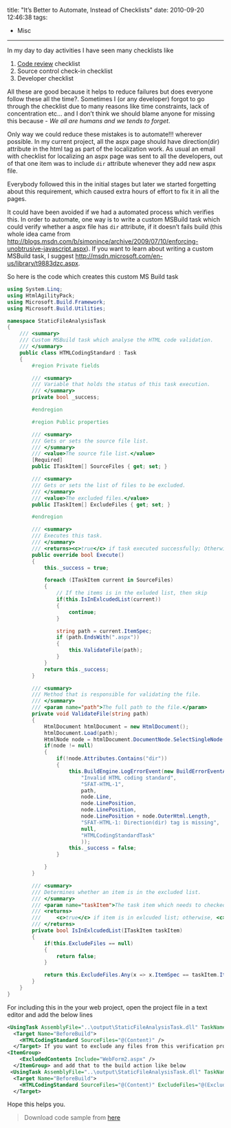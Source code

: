 title: "It’s Better to Automate, Instead of Checklists"
date: 2010-09-20 12:46:38
tags:
- Misc
---

In my day to day activities I have seen many checklists like

1. [Code review](http://en.wikipedia.org/wiki/Code_review) checklist
2. Source control check-in checklist
2. Developer checklist

All these are good because it helps to reduce failures but does everyone follow these all the time?. Sometimes I (or any developer) forgot to go through the checklist due to many reasons like time constraints, lack of concentration etc… and I don’t think we should blame anyone for missing this because - *We all are humans and we tends to forget*.

Only way we could reduce these mistakes is to automate!!! wherever possible. In my current project, all the aspx page should have direction(dir) attribute in the html tag as part of the localization work. As usual an email with  checklist for localizing an aspx page was sent to all the developers, out of that one item was to include `dir` attribute whenever they add new aspx file.

Everybody followed this in the initial stages but later we started forgetting about this requirement, which caused extra hours of effort to fix it in all the pages.

It could have been avoided if we had a automated process which verifies this. In order to automate, one way is to write a custom MSBuild task which could verify whether a aspx file has `dir` attribute, if it doesn’t fails build (this whole idea came from http://blogs.msdn.com/b/simonince/archive/2009/07/10/enforcing-unobtrusive-javascript.aspx). If you want to learn about writing a custom MSBuild task, I suggest http://msdn.microsoft.com/en-us/library/t9883dzc.aspx.

So here is the  code which creates this custom MS Build task

```cs
using System.Linq;
using HtmlAgilityPack;
using Microsoft.Build.Framework;
using Microsoft.Build.Utilities;

namespace StaticFileAnalysisTask
{
    /// <summary>
    /// Custom MSBuild task which analyse the HTML code validation.
    /// </summary>
    public class HTMLCodingStandard : Task
    {
        #region Private fields

        /// <summary>
        /// Variable that holds the status of this task execution.
        /// </summary>
        private bool _success;

        #endregion

        #region Public properties

        /// <summary>
        /// Gets or sets the source file list.
        /// </summary>
        /// <value>The source file list.</value>
        [Required]
        public ITaskItem[] SourceFiles { get; set; }

        /// <summary>
        /// Gets or sets the list of files to be excluded.
        /// </summary>
        /// <value>The excluded files.</value>
        public ITaskItem[] ExcludeFiles { get; set; }

        #endregion

        /// <summary>
        /// Executes this task.
        /// </summary>
        /// <returns><c>true</c> if task executed successfully; Otherwise, <c>false</c>.</returns>
        public override bool Execute()
        {
            this._success = true;

            foreach (ITaskItem current in SourceFiles)
            {
                // If the items is in the exluded list, then skip
                if(this.IsInExlcudedList(current))
                {
                    continue;
                }

                string path = current.ItemSpec;
                if (path.EndsWith(".aspx"))
                {
                    this.ValidateFile(path);
                }
            }
            return this._success;
        }

        /// <summary>
        /// Method that is responsible for validating the file.
        /// </summary>
        /// <param name="path">The full path to the file.</param>
        private void ValidateFile(string path)
        {
            HtmlDocument htmlDocument = new HtmlDocument();
            htmlDocument.Load(path);
            HtmlNode node = htmlDocument.DocumentNode.SelectSingleNode("//html");
            if(node != null)
            {
                if(!node.Attributes.Contains("dir"))
                {
                    this.BuildEngine.LogErrorEvent(new BuildErrorEventArgs(
                        "Invalid HTML coding standard",
                        "SFAT-HTML-1",
                        path,
                        node.Line,
                        node.LinePosition,
                        node.LinePosition,
                        node.LinePosition + node.OuterHtml.Length,
                        "SFAT-HTML-1: Direction(dir) tag is missing",
                        null,
                        "HTMLCodingStandardTask"
                        ));
                    this._success = false;
                }

            }
        }

        /// <summary>
        /// Determines whether an item is in the excluded list.
        /// </summary>
        /// <param name="taskItem">The task item which needs to checked.</param>
        /// <returns>
        ///     <c>true</c> if item is in exlcuded list; otherwise, <c>false</c>.
        /// </returns>
        private bool IsInExlcudedList(ITaskItem taskItem)
        {
            if(this.ExcludeFiles == null)
            {
                return false;
            }

            return this.ExcludeFiles.Any(x => x.ItemSpec == taskItem.ItemSpec);
        }
    }
}
```

For including this in the your web project, open the project file in a text editor and add the below lines

```xml
<UsingTask AssemblyFile="..\output\StaticFileAnalysisTask.dll" TaskName="HTMLCodingStandard" />
  <Target Name="BeforeBuild">
    <HTMLCodingStandard SourceFiles="@(Content)" />
  </Target> If you want to exclude any files from this verification process, then define an ItemGroup
<ItemGroup>
    <ExcludedContents Include="WebForm2.aspx" />
  </ItemGroup> and add that to the build action like below
 <UsingTask AssemblyFile="..\output\StaticFileAnalysisTask.dll" TaskName="HTMLCodingStandard" />
  <Target Name="BeforeBuild">
    <HTMLCodingStandard SourceFiles="@(Content)" ExcludeFiles="@(ExcludedContents)" />
  </Target>
```
Hope this helps you.

> Download code sample from [here](http://cdn.rajeeshcv.com/download/TestWebApplication.zip)
